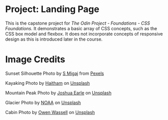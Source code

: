 # Project: Landing Page

This is the capstone project for _The Odin Project - Foundations - CSS Foundations._ It demonstrates a basic array of CSS concepts, such as the CSS box model and flexbox. It does not incorporate concepts of responsive design as this is introduced later in the course.

# Image Credits

Sunset Silhouette Photo by [S Migaj](https://www.pexels.com/@simonmigaj?utm_content=attributionCopyText&utm_medium=referral&utm_source=pexels) from [Pexels](https://www.pexels.com/photo/silhouette-photography-of-person-standing-on-green-grass-in-front-of-mountains-during-golden-hour-746386/?utm_content=attributionCopyText&utm_medium=referral&utm_source=pexels)

Kayaking Photo by [Haitham](https://unsplash.com/@haithama?utm_source=unsplash&utm_medium=referral&utm_content=creditCopyText) on [Unsplash](https://unsplash.com/s/photos/kayak-rapids?utm_source=unsplash&utm_medium=referral&utm_content=creditCopyText)

Mountain Peak Photo by [Joshua Earle](https://unsplash.com/@joshuaearle?utm_source=unsplash&utm_medium=referral&utm_content=creditCopyText) on [Unsplash](https://unsplash.com/s/photos/mountain-peak?utm_source=unsplash&utm_medium=referral&utm_content=creditCopyText)

Glacier Photo by [NOAA](https://unsplash.com/@noaa?utm_source=unsplash&utm_medium=referral&utm_content=creditCopyText) on [Unsplash](https://unsplash.com/s/photos/glacier?utm_source=unsplash&utm_medium=referral&utm_content=creditCopyText)

Cabin Photo by [Owen Wassell](https://unsplash.com/@owen_was?utm_source=unsplash&utm_medium=referral&utm_content=creditCopyText) on [Unsplash](https://unsplash.com/s/photos/log-cabin-mountain?utm_source=unsplash&utm_medium=referral&utm_content=creditCopyText)